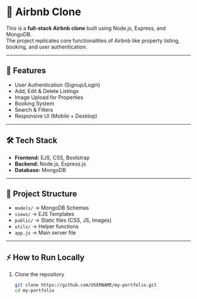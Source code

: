 # 🏡 Airbnb Clone

This is a **full-stack Airbnb clone** built using Node.js, Express, and MongoDB.  
The project replicates core functionalities of Airbnb like property listing, booking, and user authentication.

---

## 🚀 Features
- User Authentication (Signup/Login)
- Add, Edit & Delete Listings
- Image Upload for Properties
- Booking System
- Search & Filters
- Responsive UI (Mobile + Desktop)

---

## 🛠 Tech Stack
- **Frontend:** EJS, CSS, Bootstrap
- **Backend:** Node.js, Express.js
- **Database:** MongoDB

---

## 📂 Project Structure
- `models/` → MongoDB Schemas  
- `views/` → EJS Templates  
- `public/` → Static files (CSS, JS, Images)  
- `utils/` → Helper functions  
- `app.js` → Main server file  

---

## ⚡ How to Run Locally
1. Clone the repository  
   ```bash
   git clone https://github.com/USERNAME/my-portfolio.git
   cd my-portfolio

